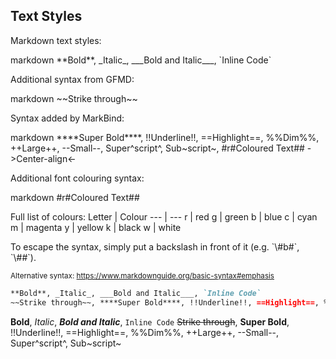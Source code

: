 ## Text Styles

Markdown text styles:

<div id="main-example-markdown">
<include src="codeAndOutput.md" boilerplate >
<variable name="highlightStyle">markdown</variable>
<variable name="code">
**Bold**, _Italic_, ___Bold and Italic___, `Inline Code`
</variable>
</include>
</div>

Additional syntax from GFMD:

<include src="codeAndOutput.md" boilerplate >
<variable name="highlightStyle">markdown</variable>
<variable name="code">
~~Strike through~~
</variable>
</include>

Syntax added by MarkBind:

<div id="main-example-markbind">
<include src="codeAndOutput.md" boilerplate >
<variable name="highlightStyle">markdown</variable>
<variable name="code">
****Super Bold****, !!Underline!!, ==Highlight==, %%Dim%%, ++Large++, --Small--,
Super^script^, Sub~script~, #r#Coloured Text##
->Center-align<-
</variable>
</include>
</div>

Additional font colouring syntax:
<div id="main-example-markbind">
<include src="codeAndOutput.md" boilerplate >
<variable name="highlightStyle">markdown</variable>
<variable name="code">
#r#Coloured Text##
</variable>
</include>

Full list of colours:
Letter | Colour
--- | ---
r | red
g | green
b | blue
c | cyan
m | magenta
y | yellow
k | black
w | white

<box type="tip" seamless>
To escape the syntax, simply put a backslash in front of it (e.g. `\#b#`, `\##`).
</box>
</div>


<small>Alternative syntax: https://www.markdownguide.org/basic-syntax#emphasis</small>

<div id="short" class="d-none">

```markdown
**Bold**, _Italic_, ___Bold and Italic___, `Inline Code`
~~Strike through~~, ****Super Bold****, !!Underline!!, ==Highlight==, %%Dim%%, ++Large++, --Small--, Super^script^, Sub~script~
```
</div>
<div id="examples" class="d-none">

**Bold**, _Italic_, ___Bold and Italic___, `Inline Code`
~~Strike through~~, ****Super Bold****, !!Underline!!, ==Highlight==, %%Dim%%, ++Large++, --Small--, Super^script^, Sub~script~
</div>
